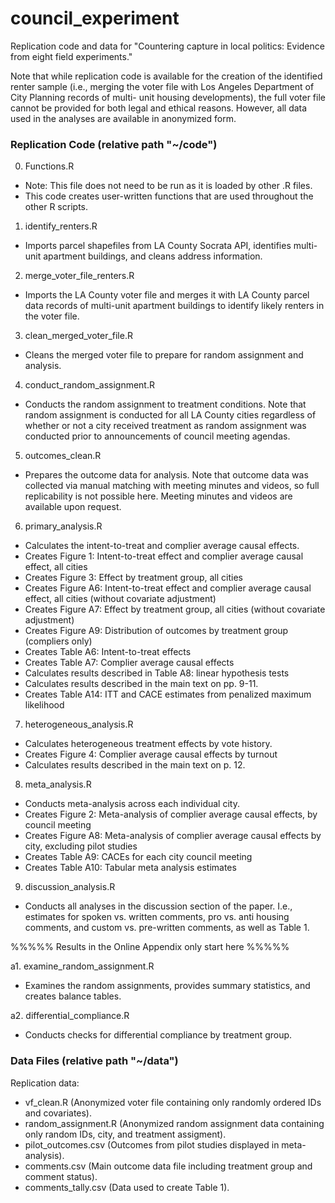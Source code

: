 # council_experiment

Replication code and data for "Countering capture in local politics: Evidence from eight field experiments."

Note that while replication code is available for the creation of the identified renter sample (i.e., merging the voter file with Los Angeles Department of City Planning records of multi- unit housing developments), the full voter file cannot be provided for both legal and ethical reasons. However, all data used in the analyses are available in anonymized form.

### Replication Code (relative path "~/code")

0. Functions.R
- Note: This file does not need to be run as it is loaded by other .R files. 
- This code creates user-written functions that are used throughout the other R scripts. 

1. identify_renters.R
- Imports parcel shapefiles from LA County Socrata API, identifies multi-unit apartment buildings, and cleans address information. 

2. merge_voter_file_renters.R
- Imports the LA County voter file and merges it with LA County parcel data records of multi-unit apartment buildings to identify likely renters in the voter file. 

3. clean_merged_voter_file.R
- Cleans the merged voter file to prepare for random assignment and analysis.

4. conduct_random_assignment.R
- Conducts the random assignment to treatment conditions. Note that random assignment is conducted for all LA County cities regardless of whether or not a city received treatment as random assignment was conducted prior to announcements of council meeting agendas. 

5. outcomes_clean.R 
- Prepares the outcome data for analysis. Note that outcome data was collected via manual matching with meeting minutes and videos, so full replicability is not possible here. Meeting minutes and videos are available upon request.

6. primary_analysis.R
- Calculates the intent-to-treat and complier average causal effects.
- Creates Figure 1: Intent-to-treat effect and complier average causal effect, all cities
- Creates Figure 3: Effect by treatment group, all cities
- Creates Figure A6: Intent-to-treat effect and complier average causal effect, all cities (without covariate adjustment)
- Creates Figure A7: Effect by treatment group, all cities (without covariate adjustment)
- Creates Figure A9: Distribution of outcomes by treatment group (compliers only)
- Creates Table A6: Intent-to-treat effects
- Creates Table A7: Complier average causal effects
- Calculates results described in Table A8: linear hypothesis tests
- Calculates results described in the main text on pp. 9-11. 
- Creates Table A14: ITT and CACE estimates from penalized maximum likelihood 

7. heterogeneous_analysis.R
- Calculates heterogeneous treatment effects by vote history. 
- Creates Figure 4: Complier average causal effects by turnout
- Calculates results described in the main text on p. 12. 

8. meta_analysis.R
- Conducts meta-analysis across each individual city. 
- Creates Figure 2: Meta-analysis of complier average causal effects, by council meeting
- Creates Figure A8: Meta-analysis of complier average causal effects by city, excluding pilot studies
- Creates Table A9: CACEs for each city council meeting
- Creates Table A10: Tabular meta analysis estimates 

9. discussion_analysis.R
- Conducts all analyses in the discussion section of the paper. I.e., estimates for spoken vs. written comments, pro vs. anti housing comments, and custom vs. pre-written comments, as well as Table 1. 

%%%%% Results in the Online Appendix only start here %%%%%

a1. examine_random_assignment.R
- Examines the random assignments, provides summary statistics, and creates balance tables. 

a2. differential_compliance.R
- Conducts checks for differential compliance by treatment group. 

### Data Files (relative path "~/data")

Replication data:

- vf_clean.R (Anonymized voter file containing only randomly ordered IDs and covariates). 
- random_assignment.R (Anonymized random assignment data containing only random IDs, city, and treatment assigment). 
- pilot_outcomes.csv (Outcomes from pilot studies displayed in meta-analysis). 
- comments.csv (Main outcome data file including treatment group and comment status).
- comments_tally.csv (Data used to create Table 1). 
